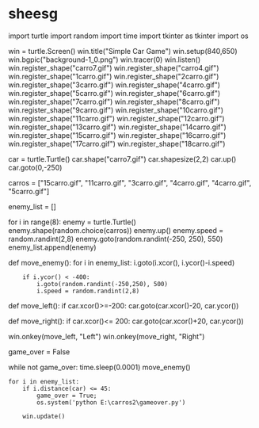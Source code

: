 # sheesg
import turtle
import random
import time
import tkinter as tkinter
import os

win = turtle.Screen()
win.title("Simple Car Game")
win.setup(840,650)
win.bgpic("background-1_0.png")
win.tracer(0)
win.listen()
win.register_shape("carro7.gif")
win.register_shape("carro4.gif")
win.register_shape("1carro.gif")
win.register_shape("2carro.gif")
win.register_shape("3carro.gif")
win.register_shape("4carro.gif")
win.register_shape("5carro.gif")
win.register_shape("6carro.gif")
win.register_shape("7carro.gif")
win.register_shape("8carro.gif")
win.register_shape("9carro.gif")
win.register_shape("10carro.gif")
win.register_shape("11carro.gif")
win.register_shape("12carro.gif")
win.register_shape("13carro.gif")
win.register_shape("14carro.gif")
win.register_shape("15carro.gif")
win.register_shape("16carro.gif")
win.register_shape("17carro.gif")
win.register_shape("18carro.gif")

car = turtle.Turtle()
car.shape("carro7.gif")
car.shapesize(2,2)
car.up()
car.goto(0,-250)




carros =  ["15carro.gif", "11carro.gif", "3carro.gif", "4carro.gif", "4carro.gif", "5carro.gif"]



enemy_list = []


for i in range(8):
    enemy = turtle.Turtle()
    enemy.shape(random.choice(carros))
    enemy.up()
    enemy.speed = random.randint(2,8)
    enemy.goto(random.randint(-250, 250), 550)
    enemy_list.append(enemy)
    
        
   

def move_enemy(): 
    for i in enemy_list:
        i.goto(i.xcor(), i.ycor()-i.speed)

        if i.ycor() < -400:
            i.goto(random.randint(-250,250), 500)
            i.speed = random.randint(2,8)



def move_left():
    if car.xcor()>=-200:
        car.goto(car.xcor()-20, car.ycor())

def move_right():
    if car.xcor()<= 200:
        car.goto(car.xcor()+20, car.ycor())




win.onkey(move_left, "Left")
win.onkey(move_right, "Right")


game_over = False


while not game_over:
    time.sleep(0.0001)
    move_enemy()
    
    for i in enemy_list:
        if i.distance(car) <= 45:
            game_over = True;
            os.system('python E:\carros2\gameover.py')
            
        win.update()
